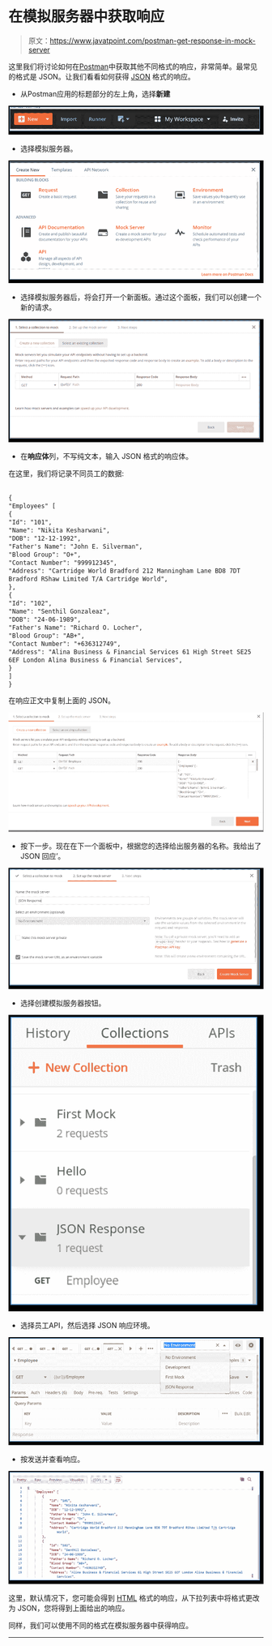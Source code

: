 # 在模拟服务器中获取响应

> 原文：<https://www.javatpoint.com/postman-get-response-in-mock-server>

这里我们将讨论如何在[Postman](https://www.javatpoint.com/postman)中获取其他不同格式的响应，非常简单。最常见的格式是 JSON。让我们看看如何获得 [JSON](https://www.javatpoint.com/json-tutorial) 格式的响应。

*   从Postman应用的标题部分的左上角，选择**新建**

![Get the Response in Mock Server](img/cfa12b7c620cd9b141287b9580c3d9c9.png)

*   选择模拟服务器。

![Get the Response in Mock Server](img/a14f89114e48e29c2eaa033d4bb5fda9.png)

*   选择模拟服务器后，将会打开一个新面板。通过这个面板，我们可以创建一个新的请求。

![Get the Response in Mock Server](img/c29f38d10a58264ffa4f603d6db5b3b0.png)

*   在**响应体**列，不写纯文本，输入 JSON 格式的响应体。

在这里，我们将记录不同员工的数据:

```

{
"Employees" [
{
"Id": "101",
"Name": "Nikita Kesharwani",
"DOB": "12-12-1992",
"Father's Name": "John E. Silverman",
"Blood Group": "O+",
"Contact Number": "999912345",
"Address": "Cartridge World Bradford 212 Manningham Lane BD8 7DT Bradford RShaw Limited T/A Cartridge World",
},
{
"Id": "102",
"Name": "Senthil Gonzaleaz",
"DOB": "24-06-1989",
"Father's Name": "Richard O. Locher",
"Blood Group": "AB+",
"Contact Number": "+636312749",
"Address": "Alina Business & Financial Services 61 High Street SE25 6EF London Alina Business & Financial Services",
}
]
}

```

在响应正文中复制上面的 JSON。

![Get the Response in Mock Server](img/5f5a62c1f117782b0a4faa3db0ba7ed7.png)

*   按下一步。现在在下一个面板中，根据您的选择给出服务器的名称。我给出了 JSON 回应’。

![Get the Response in Mock Server](img/abc0a1b6d2284345e3ed89ae6a9aa49a.png)

*   选择创建模拟服务器按钮。

![Get the Response in Mock Server](img/80e1809af17f33ede9e6665fce6c5d52.png)

*   选择员工API，然后选择 JSON 响应环境。

![Get the Response in Mock Server](img/94530d4f4c87c3d33d751684be5b4dca.png)

*   按发送并查看响应。

![Get the Response in Mock Server](img/0f8ac1cb401ded2d6e214c743b7731b2.png)

这里，默认情况下，您可能会得到 [HTML](https://www.javatpoint.com/html-tutorial) 格式的响应，从下拉列表中将格式更改为 JSON，您将得到上面给出的响应。

同样，我们可以使用不同的格式在模拟服务器中获得响应。

* * *